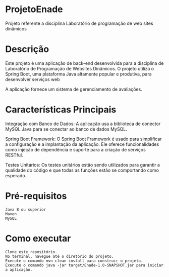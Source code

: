# ProjetoEnade
Projeto referente a disciplina Laboratório de programação de web sites dinâmicos

# Descrição 
Este projeto é uma aplicação de back-end desenvolvida para a disciplina de Laboratório de Programação de Websites Dinâmicos. O projeto utiliza o Spring Boot, uma plataforma Java altamente popular e produtiva, para desenvolver serviços web

A aplicação fornece um sistema de gerenciamento de avaliações. 

# Características Principais
Integração com Banco de Dados: A aplicação usa a biblioteca de conector MySQL Java para se conectar ao banco de dados MySQL.

Spring Boot Framework: O Spring Boot Framework é usado para simplificar a configuração e a implantação da aplicação. Ele oferece funcionalidades como injeção de dependência e suporte para a criação de serviços RESTful.

Testes Unitários: Os testes unitários estão sendo utilizados para garantir a qualidade do código e que todas as funções estão se comportando como esperado.

# Pré-requisitos

    Java 8 ou superior
    Maven
    MySQL

# Como executar

    Clone este repositório.
    No terminal, navegue até o diretório do projeto.
    Execute o comando mvn clean install para construir o projeto.
    Execute o comando java -jar target/Enade-1.0-SNAPSHOT.jar para iniciar a aplicação.
